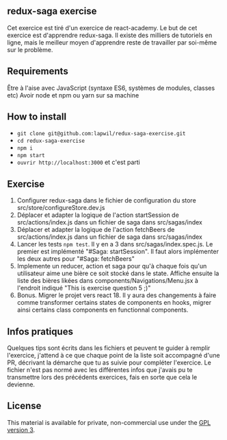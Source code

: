## redux-saga exercise

Cet exercice est tiré d'un exercice de react-academy.
Le but de cet exercice est d'apprendre redux-saga. Il existe des milliers de tutoriels en ligne, mais le meilleur moyen d'apprendre reste de travailler par soi-même sur le problème.

## Requirements
Être à l'aise avec JavaScript (syntaxe ES6, systèmes de modules, classes etc)
Avoir node et npm ou yarn sur sa machine

## How to install

- `git clone git@github.com:lapwil/redux-saga-exercise.git`
- `cd redux-saga-exercise`
- `npm i`
- `npm start`
- `ouvrir http://localhost:3000` et c'est parti


## Exercise

1. Configurer redux-saga dans le fichier de configuration du store src/store/configureStore.dev.js
2. Déplacer et adapter la logique de l'action startSession de src/actions/index.js dans un fichier de saga dans src/sagas/index
3. Déplacer et adapter la logique de l'action fetchBeers  de src/actions/index.js dans un fichier de saga dans src/sagas/index
4. Lancer les tests `npm test`. Il y en a 3 dans src/sagas/index.spec.js. Le premier est implémenté "#Saga: startSession". Il faut alors implémenter les deux autres pour "#Saga: fetchBeers"
5. Implemente un reducer, action et saga pour qu'à chaque fois qu'un utilisateur aime une bière ce soit stocké dans le state. Affiche ensuite la liste des bières likées dans components/Navigations/Menu.jsx à l'endroit indiqué "This is exercise question 5 ;)"
6. Bonus. Migrer le projet vers react 18. Il y aura des changements à faire comme transformer certains states de components en hooks, migrer ainsi certains class components en functionnal components.

## Infos pratiques

Quelques tips sont écrits dans les fichiers et peuvent te guider à remplir l'exercice, j'attend à ce que chaque point de la liste soit accompagné d'une PR, décrivant la démarche que tu as suivie pour compléter l'exercice.
Le fichier n'est pas normé avec les différentes infos que j'avais pu te transmettre lors des précédents exercices, fais en sorte que cela le devienne.

## License

This material is available for private, non-commercial use under the [GPL version 3](http://www.gnu.org/licenses/gpl-3.0-standalone.html).
